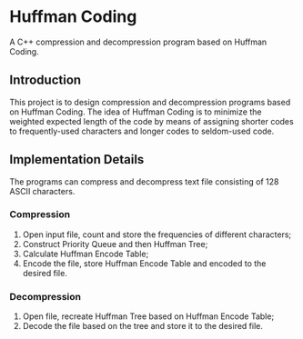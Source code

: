# Huffman Coding
A C++ compression and decompression program based on Huffman Coding.

## Introduction

This project is to design compression and decompression programs based on Huffman Coding.
The idea of Huffman Coding is to minimize the weighted expected length of the code by means of assigning shorter codes to frequently-used characters and longer codes to seldom-used code.

## Implementation Details

The programs can compress and decompress text file consisting of 128 ASCII characters.

### Compression

1. Open input file, count and store the frequencies of different characters;
2. Construct Priority Queue and then Huffman Tree;
3. Calculate Huffman Encode Table;
4. Encode the file, store Huffman Encode Table and encoded to the desired file.

### Decompression

1. Open file, recreate Huffman Tree based on Huffman Encode Table;
2. Decode the file based on the tree and store it to the desired file.
